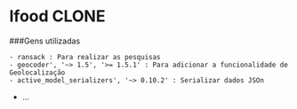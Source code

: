 # Ifood CLONE

###Gens utilizadas

    - ransack : Para realizar as pesquisas
    - geocoder', '~> 1.5', '>= 1.5.1' : Para adicionar a funcionalidade de Geolocalização
    - active_model_serializers', '~> 0.10.2' : Serializar dados JSOn



* ...
